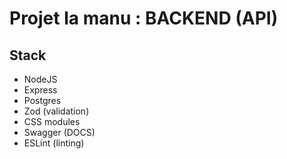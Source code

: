 # Projet la manu : BACKEND (API)

## Stack
- NodeJS
- Express
- Postgres
- Zod (validation)
- CSS modules
- Swagger (DOCS)
- ESLint (linting)
